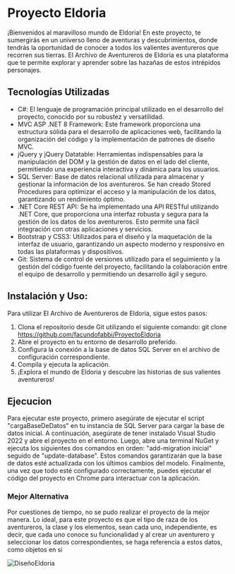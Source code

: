 <h1>Proyecto Eldoria</h1>

<p>¡Bienvenidos al maravilloso mundo de Eldoria! En este proyecto, te sumergirás en un universo lleno de aventuras y descubrimientos, donde tendrás la oportunidad de conocer a todos los valientes aventureros que recorren sus tierras. El Archivo de Aventureros de Eldoria es una plataforma que te permite explorar y aprender sobre las hazañas de estos intrépidos personajes.

<h2>Tecnologías Utilizadas</h2>

- C#: El lenguaje de programación principal utilizado en el desarrollo del proyecto, conocido por su robustez y versatilidad.
- MVC ASP .NET 8 Framework: Este framework proporciona una estructura sólida para el desarrollo de aplicaciones web, facilitando la organización del código y la implementación de patrones de diseño MVC.
- jQuery y jQuery Datatable: Herramientas indispensables para la manipulación del DOM y la gestión de datos en el lado del cliente, permitiendo una experiencia interactiva y dinámica para los usuarios.
- SQL Server: Base de datos relacional utilizada para almacenar y gestionar la información de los aventureros. Se han creado Stored Procedures para optimizar el acceso y la manipulación de los datos, garantizando un rendimiento óptimo.
- .NET Core REST API: Se ha implementado una API RESTful utilizando .NET Core, que proporciona una interfaz robusta y segura para la gestión de los datos de los aventureros. Esto permite una fácil integración con otras aplicaciones y servicios.
- Bootstrap y CSS3: Utilizados para el diseño y la maquetación de la interfaz de usuario, garantizando un aspecto moderno y responsivo en todas las plataformas y dispositivos.
- Git: Sistema de control de versiones utilizado para el seguimiento y la gestión del código fuente del proyecto, facilitando la colaboración entre el equipo de desarrollo y permitiendo un desarrollo ágil y seguro.
  
<h2>Instalación y Uso:</h2>

Para utilizar El Archivo de Aventureros de Eldoria, sigue estos pasos:

1. Clona el repositorio desde Git utilizando el siguiente comando:
git clone https://github.com/facundofabbi/ProyectoEldoria
2. Abre el proyecto en tu entorno de desarrollo preferido.
3. Configura la conexión a la base de datos SQL Server en el archivo de configuración correspondiente.
4. Compila y ejecuta la aplicación.
5. ¡Explora el mundo de Eldoria y descubre las historias de sus valientes aventureros!
</p>

<p>

<h2>Ejecucion</h2>

Para ejecutar este proyecto, primero asegúrate de ejecutar el script "cargaBaseDeDatos" en tu instancia de SQL Server para cargar la base de datos inicial. A continuación, asegúrate de tener instalado Visual Studio 2022 y abre el proyecto en el entorno. Luego, abre una terminal NuGet y ejecuta los siguientes dos comandos en orden: "add-migration inicial" seguido de "update-database". Estos comandos garantizarán que la base de datos esté actualizada con los últimos cambios del modelo. Finalmente, una vez que todo esté configurado correctamente, puedes ejecutar el código del proyecto en Chrome para interactuar con la aplicación.

  <h3>Mejor Alternativa</h3>

  Por cuestiones de tiempo, no se pudo realizar el proyecto de la mejor manera. 
  Lo ideal, para este proyecto es que el tipo de raza de los aventureros, la clase y los elementos, sean cada uno, independiente, es decir, que cada uno conoce su funcionalidad y al crear un aventurero y seleccionar los datos correspondientes, se haga referencia a estos datos, como objetos en si
</p>


![DiseñoEldoria](https://github.com/facundofabbi/ProyectoEldoria/assets/62101931/355998f5-4422-43d6-8402-9507e02117bb)
